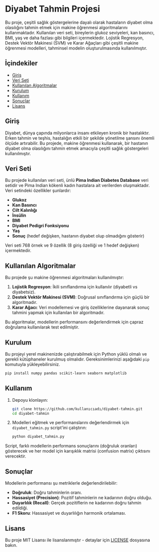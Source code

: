
# Diyabet Tahmin Projesi

Bu proje, çeşitli sağlık göstergelerine dayalı olarak hastaların diyabet olma olasılığını tahmin etmek için makine öğrenmesi algoritmalarını kullanmaktadır. Kullanılan veri seti, bireylerin glukoz seviyeleri, kan basıncı, BMI, yaş ve daha fazlası gibi bilgileri içermektedir. Lojistik Regresyon, Destek Vektör Makinesi (SVM) ve Karar Ağaçları gibi çeşitli makine öğrenmesi modelleri, tahminsel modelin oluşturulmasında kullanılmıştır.

## İçindekiler
- [Giriş](#giriş)
- [Veri Seti](#veri-seti)
- [Kullanılan Algoritmalar](#kullanılan-algoritmalar)
- [Kurulum](#kurulum)
- [Kullanım](#kullanım)
- [Sonuçlar](#sonuçlar)
- [Lisans](#lisans)

## Giriş

Diyabet, dünya çapında milyonlarca insanı etkileyen kronik bir hastalıktır. Erken tahmin ve teşhis, hastalığın etkili bir şekilde yönetilme şansını önemli ölçüde artırabilir. Bu projede, makine öğrenmesi kullanarak, bir hastanın diyabet olma olasılığını tahmin etmek amacıyla çeşitli sağlık göstergeleri kullanılmıştır.

## Veri Seti

Bu projede kullanılan veri seti, ünlü **Pima Indian Diabetes Database** veri setidir ve Pima Indian kökenli kadın hastalara ait verilerden oluşmaktadır. Veri setindeki özellikler şunlardır:
- **Glukoz**
- **Kan Basıncı**
- **Cilt Kalınlığı**
- **İnsülin**
- **BMI**
- **Diyabet Pedigri Fonksiyonu**
- **Yaş**
- **Sonuç** (hedef değişken, hastanın diyabet olup olmadığını gösterir)

Veri seti 768 örnek ve 9 özellik (8 giriş özelliği ve 1 hedef değişken) içermektedir.

## Kullanılan Algoritmalar

Bu projede şu makine öğrenmesi algoritmaları kullanılmıştır:
1. **Lojistik Regresyon**: İkili sınıflandırma için kullanılır (diyabetli vs diyabetsiz).
2. **Destek Vektör Makinesi (SVM)**: Doğrusal sınıflandırma için güçlü bir algoritmadır.
3. **Karar Ağacı**: Veri modellemesi ve giriş özelliklerine dayanarak sonuç tahmini yapmak için kullanılan bir algoritmadır.

Bu algoritmalar, modellerin performansını değerlendirmek için çapraz doğrulama kullanılarak test edilmiştir.

## Kurulum

Bu projeyi yerel makinenizde çalıştırabilmek için Python yüklü olmalı ve gerekli kütüphaneler kurulmuş olmalıdır. Gereksinimlerinizi aşağıdaki `pip` komutuyla yükleyebilirsiniz.

```bash
pip install numpy pandas scikit-learn seaborn matplotlib
```

## Kullanım

1. Depoyu klonlayın:
   ```bash
   git clone https://github.com/kullanıcıadı/diyabet-tahmin.git
   cd diyabet-tahmin
   ```

2. Modelleri eğitmek ve performanslarını değerlendirmek için `diyabet_tahmin.py` script'ini çalıştırın:
   ```bash
   python diyabet_tahmin.py
   ```

Script, farklı modellerin performans sonuçlarını (doğruluk oranları) gösterecek ve her model için karışıklık matrisi (confusion matrix) çıktısını verecektir.

## Sonuçlar

Modellerin performansı şu metriklerle değerlendirilebilir:
- **Doğruluk**: Doğru tahminlerin oranı.
- **Hassasiyet (Precision)**: Pozitif tahminlerin ne kadarının doğru olduğu.
- **Duyarlılık (Recall)**: Gerçek pozitiflerin ne kadarının doğru tahmin edildiği.
- **F1 Skoru**: Hassasiyet ve duyarlılığın harmonik ortalaması.

## Lisans

Bu proje MIT Lisansı ile lisanslanmıştır - detaylar için [LICENSE](LICENSE) dosyasına bakın.

